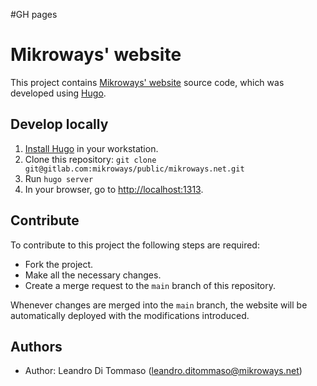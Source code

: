 #GH pages

# Mikroways' website

This project contains [Mikroways' website](https://mikroways.net) source code,
which was developed using [Hugo](https://gohugo.io).

## Develop locally

1. [Install Hugo](https://gohugo.io/getting-started/installing/) in your
   workstation.
1. Clone this repository: `git clone
   git@gitlab.com:mikroways/public/mikroways.net.git`
1. Run `hugo server`
1. In your browser, go to [http://localhost:1313](http://localhost:1313).

## Contribute

To contribute to this project the following steps are required:

* Fork the project.
* Make all the necessary changes.
* Create a merge request to the `main` branch of this repository.

Whenever changes are merged into the `main` branch, the website will be
automatically deployed with the modifications introduced.

## Authors

* Author: Leandro Di Tommaso (<leandro.ditommaso@mikroways.net>)

